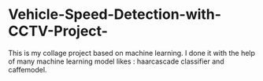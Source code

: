 # Vehicle-Speed-Detection-with-CCTV-Project-

This is my collage project based on machine learning.
I done it with the help of many machine learning model likes : haarcascade classifier and caffemodel.
